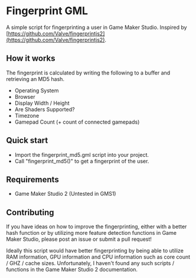 # Fingerprint GML

A simple script for fingerprinting a user in Game Maker Studio.
Inspired by [https://github.com/Valve/fingerprintjs2](https://github.com/Valve/fingerprintjs2).

## How it works

The fingerprint is calculated by writing the following to a buffer and retrieving an MD5 hash.

- Operating System
- Browser
- Display Width / Height
- Are Shaders Supported?
- Timezone
- Gamepad Count (+ count of connected gamepads)

## Quick start

- Import the fingerprint_md5.gml script into your project.
- Call "fingerprint_md5()" to get a fingerprint of the user.

## Requirements

* Game Maker Studio 2 (Untested in GMS1)

## Contributing

If you have ideas on how to improve the fingerprinting, either with a better hash function or by utilizing more feature detection functions in Game Maker Studio, please post an issue or submit a pull request!

Ideally this script would have better fingerprinting by being able to utilize RAM information, GPU information and CPU information such as core count / GHZ / cache sizes. Unfortunately, I haven't found any such scripts / functions in the Game Maker Studio 2 documentation.
